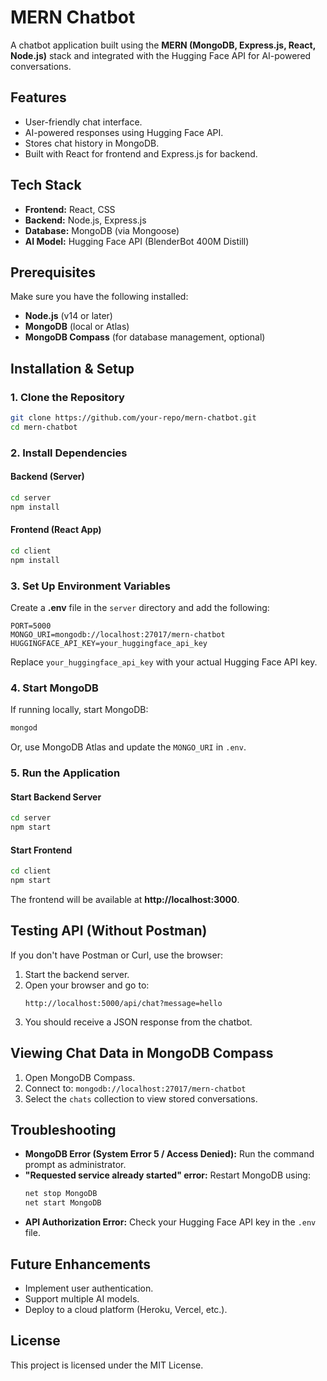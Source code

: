 # MERN Chatbot

A chatbot application built using the **MERN (MongoDB, Express.js, React, Node.js)** stack and integrated with the Hugging Face API for AI-powered conversations.

## Features
- User-friendly chat interface.
- AI-powered responses using Hugging Face API.
- Stores chat history in MongoDB.
- Built with React for frontend and Express.js for backend.

## Tech Stack
- **Frontend:** React, CSS
- **Backend:** Node.js, Express.js
- **Database:** MongoDB (via Mongoose)
- **AI Model:** Hugging Face API (BlenderBot 400M Distill)

## Prerequisites
Make sure you have the following installed:
- **Node.js** (v14 or later)
- **MongoDB** (local or Atlas)
- **MongoDB Compass** (for database management, optional)

## Installation & Setup

### 1. Clone the Repository
```sh
git clone https://github.com/your-repo/mern-chatbot.git
cd mern-chatbot
```

### 2. Install Dependencies
#### Backend (Server)
```sh
cd server
npm install
```
#### Frontend (React App)
```sh
cd client
npm install
```

### 3. Set Up Environment Variables
Create a **.env** file in the `server` directory and add the following:
```env
PORT=5000
MONGO_URI=mongodb://localhost:27017/mern-chatbot
HUGGINGFACE_API_KEY=your_huggingface_api_key
```
Replace `your_huggingface_api_key` with your actual Hugging Face API key.

### 4. Start MongoDB
If running locally, start MongoDB:
```sh
mongod
```
Or, use MongoDB Atlas and update the `MONGO_URI` in `.env`.

### 5. Run the Application
#### Start Backend Server
```sh
cd server
npm start
```
#### Start Frontend
```sh
cd client
npm start
```
The frontend will be available at **http://localhost:3000**.

## Testing API (Without Postman)
If you don't have Postman or Curl, use the browser:
1. Start the backend server.
2. Open your browser and go to:
   ```
   http://localhost:5000/api/chat?message=hello
   ```
3. You should receive a JSON response from the chatbot.

## Viewing Chat Data in MongoDB Compass
1. Open MongoDB Compass.
2. Connect to: `mongodb://localhost:27017/mern-chatbot`
3. Select the `chats` collection to view stored conversations.

## Troubleshooting
- **MongoDB Error (System Error 5 / Access Denied):** Run the command prompt as administrator.
- **"Requested service already started" error:** Restart MongoDB using:
  ```sh
  net stop MongoDB
  net start MongoDB
  ```
- **API Authorization Error:** Check your Hugging Face API key in the `.env` file.

## Future Enhancements
- Implement user authentication.
- Support multiple AI models.
- Deploy to a cloud platform (Heroku, Vercel, etc.).

## License
This project is licensed under the MIT License.
